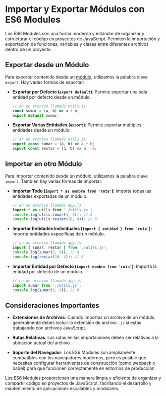 # Importar y Exportar Módulos con ES6 Modules

Los ES6 Modules son una forma moderna y estándar de organizar y estructurar el código en proyectos de JavaScript. Permiten la importación y exportación de funciones, variables y clases entre diferentes archivos dentro de un proyecto.

## Exportar desde un Módulo

Para exportar contenido desde un [módulo](Módulos.md), utilizamos la palabra clave `export`. Hay varias formas de exportar:

- **Exportar por Defecto (`export default`)**: Permite exportar una sola entidad por defecto desde un módulo.

  ```javascript
  // en un archivo llamado utils.js
  const sumar = (a, b) => a + b;
  export default sumar;
  ```

- **Exportar Varias Entidades (`export`)**: Permite exportar múltiples entidades desde un módulo.

  ```javascript
  // en un archivo llamado utils.js
  export const sumar = (a, b) => a + b;
  export const restar = (a, b) => a - b;
  ```

## Importar en otro Módulo

Para importar contenido desde un módulo, utilizamos la palabra clave `import`. También hay varias formas de importar:

- **Importar Todo (`import * as nombre from 'ruta'`)**: Importa todas las entidades exportadas de un módulo.

  ```javascript
  // en un archivo llamado app.js
  import * as utils from './utils.js';
  console.log(utils.sumar(3, 5)); // 8
  console.log(utils.restar(10, 4)); // 6
  ```

- **Importar Entidades Individuales (`import { entidad } from 'ruta'`)**: Importa entidades específicas de un módulo.

  ```javascript
  // en un archivo llamado app.js
  import { sumar, restar } from './utils.js';
  console.log(sumar(3, 5)); // 8
  console.log(restar(10, 4)); // 6
  ```

- **Importar Entidad por Defecto (`import nombre from 'ruta'`)**: Importa la entidad por defecto de un módulo.

  ```javascript
  // en un archivo llamado app.js
  import sumar from './utils.js';
  console.log(sumar(3, 5)); // 8
  ```

## Consideraciones Importantes

- **Extensiones de Archivos**: Cuando importas un archivo de un módulo, generalmente debes incluir la extensión de archivo `.js` si estás trabajando con archivos JavaScript.

- **Rutas Relativas**: Las rutas en las importaciones deben ser relativas a la ubicación actual del archivo.

- **Soporte del Navegador**: Los ES6 Modules son ampliamente compatibles con los navegadores modernos, pero es posible que necesites configurar herramientas de construcción (como webpack o babel) para que funcionen correctamente en entornos de producción.

Los ES6 Modules proporcionan una manera limpia y eficiente de organizar y compartir código en proyectos de JavaScript, facilitando el desarrollo y mantenimiento de aplicaciones escalables y modulares.